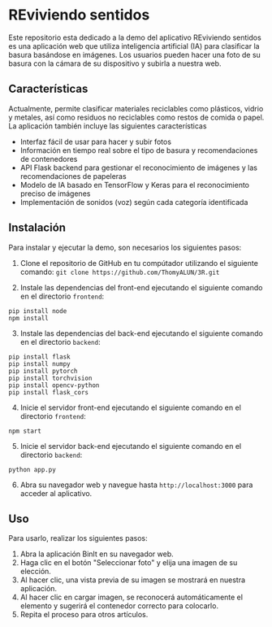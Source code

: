 # REviviendo sentidos

Este repositorio esta dedicado a la demo del aplicativo REviviendo sentidos es una aplicación web que utiliza inteligencia artificial (IA) para clasificar la basura basándose en imágenes. Los usuarios pueden hacer una foto de su basura con la cámara de su dispositivo y subirla a nuestra web. 

## Características

Actualmente, permite clasificar materiales reciclables como plásticos, vidrio y metales, así como residuos no reciclables como restos de comida o papel. La aplicación también incluye las siguientes características

- Interfaz fácil de usar para hacer y subir fotos
- Información en tiempo real sobre el tipo de basura y recomendaciones de contenedores
- API Flask backend para gestionar el reconocimiento de imágenes y las recomendaciones de papeleras
- Modelo de IA basado en TensorFlow y Keras para el reconocimiento preciso de imágenes
- Implementación de sonidos (voz) según cada categoría identificada

## Instalación

Para instalar y ejecutar la demo, son necesarios los siguientes pasos:

1. Clone el repositorio de GitHub en tu compútador utilizando el siguiente comando:
   `git clone https://github.com/ThomyALUN/3R.git`

2. Instale las dependencias del front-end ejecutando el siguiente comando en el directorio `frontend`:

```console
pip install node
npm install
```

3. Instale las dependencias del back-end ejecutando el siguiente comando en el directorio `backend`:

```console
pip install flask
pip install numpy
pip install pytorch
pip install torchvision
pip install opencv-python
pip install flask_cors
```

4. Inicie el servidor front-end ejecutando el siguiente comando en el directorio `frontend`:

```console
npm start
```

5. Inicie el servidor back-end ejecutando el siguiente comando en el directorio `backend`:

```console
python app.py
```

6. Abra su navegador web y navegue hasta `http://localhost:3000` para acceder al aplicativo.

## Uso

Para usarlo, realizar los siguientes pasos:

1. Abra la aplicación BinIt en su navegador web.
2. Haga clic en el botón "Seleccionar foto" y elija una imagen de su elección.
3. Al hacer clic, una vista previa de su imagen se mostrará en nuestra aplicación.
4. Al hacer clic en cargar imagen, se reconocerá automáticamente el elemento y sugerirá el contenedor correcto para colocarlo.
5. Repita el proceso para otros artículos.

